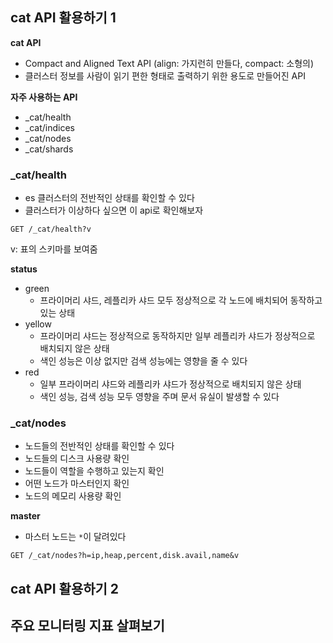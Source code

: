 ## cat API 활용하기 1

**cat API**
- Compact and Aligned Text API (align: 가지런히 만들다, compact: 소형의)
- 클러스터 정보를 사람이 읽기 편한 형태로 출력하기 위한 용도로 만들어진 API

**자주 사용하는 API**
- _cat/health
- _cat/indices
- _cat/nodes
- _cat/shards

### _cat/health

- es 클러스터의 전반적인 상태를 확인할 수 있다
- 클러스터가 이상하다 싶으면 이 api로 확인해보자

```
GET /_cat/health?v
```

v: 표의 스키마를 보여줌

**status**
- green
  - 프라이머리 샤드, 레플리카 샤드 모두 정상적으로 각 노드에 배치되어 동작하고 있는 상태
- yellow
  - 프라이머리 샤드는 정상적으로 동작하지만 일부 레플리카 샤드가 정상적으로 배치되지 않은 상태
  - 색인 성능은 이상 없지만 검색 성능에는 영향을 줄 수 있다
- red
  - 일부 프라이머리 샤드와 레플리카 샤드가 정상적으로 배치되지 않은 상태
  - 색인 성능, 검색 성능 모두 영향을 주며 문서 유실이 발생할 수 있다

### _cat/nodes

- 노드들의 전반적인 상태를 확인할 수 있다
- 노드들의 디스크 사용량 확인
- 노드들이 역할을 수행하고 있는지 확인
- 어떤 노드가 마스터인지 확인
- 노드의 메모리 사용량 확인

**master**

- 마스터 노드는 `*`이 달려있다

```
GET /_cat/nodes?h=ip,heap,percent,disk.avail,name&v
```

## cat API 활용하기 2




## 주요 모니터링 지표 살펴보기

